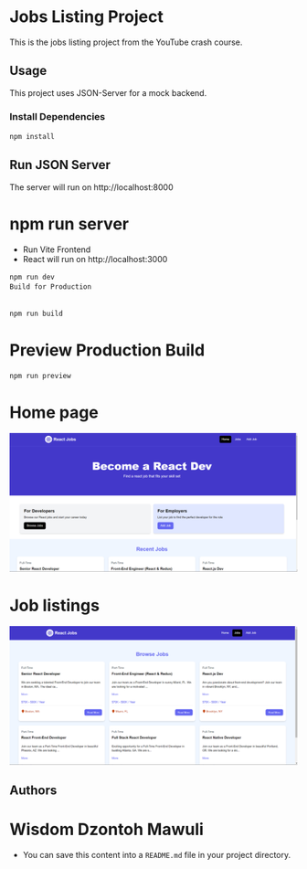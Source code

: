 # Jobs Listing Project

This is the jobs listing project from the YouTube crash course.

## Usage

This project uses JSON-Server for a mock backend.

### Install Dependencies

```bash
npm install
```

## Run JSON Server

The server will run on http://localhost:8000

# npm run server

- Run Vite Frontend
- React will run on http://localhost:3000

```bash
npm run dev
Build for Production
```

```bash

npm run build
```

# Preview Production Build

```bash
npm run preview
```

# Home page

![alt text](image.png)

# Job listings

![alt text](image-1.png)

## Authors

# Wisdom Dzontoh Mawuli

- You can save this content into a `README.md` file in your project directory.
